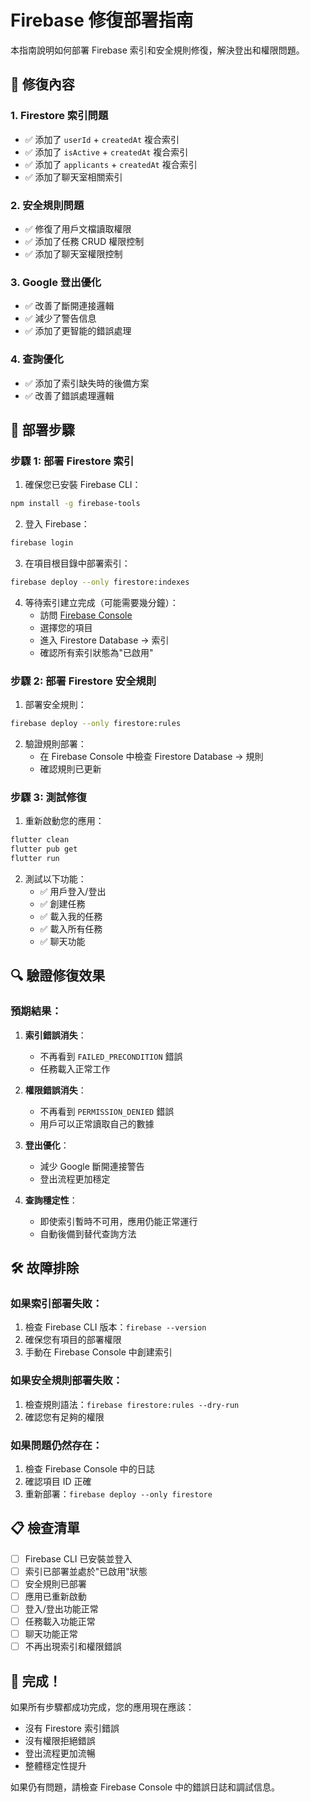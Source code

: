 # Firebase 修復部署指南

本指南說明如何部署 Firebase 索引和安全規則修復，解決登出和權限問題。

## 🔧 修復內容

### 1. Firestore 索引問題

- ✅ 添加了 `userId` + `createdAt` 複合索引
- ✅ 添加了 `isActive` + `createdAt` 複合索引
- ✅ 添加了 `applicants` + `createdAt` 複合索引
- ✅ 添加了聊天室相關索引

### 2. 安全規則問題

- ✅ 修復了用戶文檔讀取權限
- ✅ 添加了任務 CRUD 權限控制
- ✅ 添加了聊天室權限控制

### 3. Google 登出優化

- ✅ 改善了斷開連接邏輯
- ✅ 減少了警告信息
- ✅ 添加了更智能的錯誤處理

### 4. 查詢優化

- ✅ 添加了索引缺失時的後備方案
- ✅ 改善了錯誤處理邏輯

## 🚀 部署步驟

### 步驟 1: 部署 Firestore 索引

1. 確保您已安裝 Firebase CLI：

```bash
npm install -g firebase-tools
```

2. 登入 Firebase：

```bash
firebase login
```

3. 在項目根目錄中部署索引：

```bash
firebase deploy --only firestore:indexes
```

4. 等待索引建立完成（可能需要幾分鐘）：
   - 訪問 [Firebase Console](https://console.firebase.google.com)
   - 選擇您的項目
   - 進入 Firestore Database → 索引
   - 確認所有索引狀態為"已啟用"

### 步驟 2: 部署 Firestore 安全規則

1. 部署安全規則：

```bash
firebase deploy --only firestore:rules
```

2. 驗證規則部署：
   - 在 Firebase Console 中檢查 Firestore Database → 規則
   - 確認規則已更新

### 步驟 3: 測試修復

1. 重新啟動您的應用：

```bash
flutter clean
flutter pub get
flutter run
```

2. 測試以下功能：
   - ✅ 用戶登入/登出
   - ✅ 創建任務
   - ✅ 載入我的任務
   - ✅ 載入所有任務
   - ✅ 聊天功能

## 🔍 驗證修復效果

### 預期結果：

1. **索引錯誤消失**：

   - 不再看到 `FAILED_PRECONDITION` 錯誤
   - 任務載入正常工作

2. **權限錯誤消失**：

   - 不再看到 `PERMISSION_DENIED` 錯誤
   - 用戶可以正常讀取自己的數據

3. **登出優化**：

   - 減少 Google 斷開連接警告
   - 登出流程更加穩定

4. **查詢穩定性**：
   - 即使索引暫時不可用，應用仍能正常運行
   - 自動後備到替代查詢方法

## 🛠️ 故障排除

### 如果索引部署失敗：

1. 檢查 Firebase CLI 版本：`firebase --version`
2. 確保您有項目的部署權限
3. 手動在 Firebase Console 中創建索引

### 如果安全規則部署失敗：

1. 檢查規則語法：`firebase firestore:rules --dry-run`
2. 確認您有足夠的權限

### 如果問題仍然存在：

1. 檢查 Firebase Console 中的日誌
2. 確認項目 ID 正確
3. 重新部署：`firebase deploy --only firestore`

## 📋 檢查清單

- [ ] Firebase CLI 已安裝並登入
- [ ] 索引已部署並處於"已啟用"狀態
- [ ] 安全規則已部署
- [ ] 應用已重新啟動
- [ ] 登入/登出功能正常
- [ ] 任務載入功能正常
- [ ] 聊天功能正常
- [ ] 不再出現索引和權限錯誤

## 🎉 完成！

如果所有步驟都成功完成，您的應用現在應該：

- 沒有 Firestore 索引錯誤
- 沒有權限拒絕錯誤
- 登出流程更加流暢
- 整體穩定性提升

如果仍有問題，請檢查 Firebase Console 中的錯誤日誌和調試信息。
